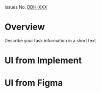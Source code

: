 Issues No. [DDH-XXX](https://www.notion.so/yyy)

# Overview

Describe your task information in a short text

# UI from Implement

# UI from Figma
